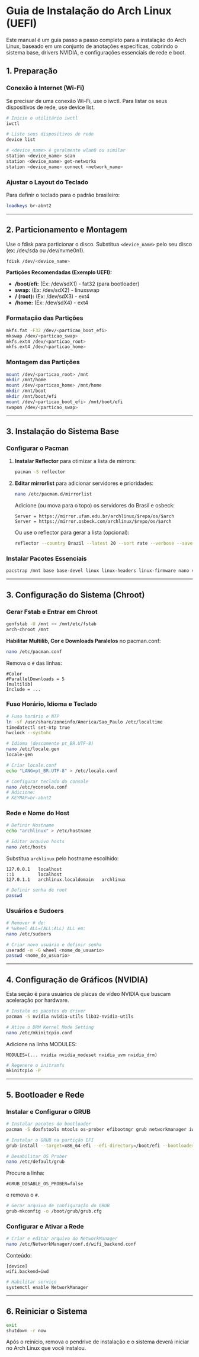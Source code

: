# **Guia de Instalação do Arch Linux (UEFI)**

Este manual é um guia passo a passo completo para a instalação do Arch Linux, baseado em um conjunto de anotações específicas, cobrindo o sistema base, drivers NVIDIA, e configurações essenciais de rede e boot.

## **1. Preparação**

### **Conexão à Internet (Wi-Fi)**

Se precisar de uma conexão Wi-Fi, use o iwctl. Para listar os seus dispositivos de rede, use device list.

```bash
# Inicie o utilitário iwctl
iwctl

# Liste seus dispositivos de rede
device list

# <device_name> é geralmente wlan0 ou similar
station <device_name> scan
station <device_name> get-networks
station <device_name> connect <network_name>
````

### **Ajustar o Layout do Teclado**

Para definir o teclado para o padrão brasileiro:

```bash
loadkeys br-abnt2
```

---

## **2. Particionamento e Montagem**

Use o fdisk para particionar o disco. Substitua `<device_name>` pelo seu disco (ex: /dev/sda ou /dev/nvme0n1).

```bash
fdisk /dev/<device_name>
```

**Partições Recomendadas (Exemplo UEFI):**

* **/boot/efi:** (Ex: /dev/sdX1) - fat32 (para bootloader)
* **swap:** (Ex: /dev/sdX2) - linuxswap
* **/ (root):** (Ex: /dev/sdX3) - ext4
* **/home:** (Ex: /dev/sdX4) - ext4

### **Formatação das Partições**

```bash
mkfs.fat -F32 /dev/<particao_boot_efi>
mkswap /dev/<particao_swap>
mkfs.ext4 /dev/<particao_root>
mkfs.ext4 /dev/<particao_home>
```

### **Montagem das Partições**

```bash
mount /dev/<particao_root> /mnt
mkdir /mnt/home
mount /dev/<particao_home> /mnt/home
mkdir /mnt/boot
mkdir /mnt/boot/efi
mount /dev/<particao_boot_efi> /mnt/boot/efi
swapon /dev/<particao_swap>
```

---

## **3. Instalação do Sistema Base**

### **Configurar o Pacman**

1. **Instalar Reflector** para otimizar a lista de mirrors:

   ```bash
   pacman -S reflector
   ```

2. **Editar mirrorlist** para adicionar servidores e prioridades:

   ```bash
   nano /etc/pacman.d/mirrorlist
   ```

   Adicione (ou mova para o topo) os servidores do Brasil e osbeck:

   ```
   Server = https://mirror.ufam.edu.br/archlinux/$repo/os/$arch
   Server = https://mirror.osbeck.com/archlinux/$repo/os/$arch
   ```

   Ou use o reflector para gerar a lista (opcional):

   ```bash
   reflector --country Brazil --latest 20 --sort rate --verbose --save /etc/pacman.d/mirrorlist
   ```



### **Instalar Pacotes Essenciais**

```bash
pacstrap /mnt base base-devel linux linux-headers linux-firmware nano vim
```

---

## **3. Configuração do Sistema (Chroot)**

### **Gerar Fstab e Entrar em Chroot**

```bash
genfstab -U /mnt >> /mnt/etc/fstab
arch-chroot /mnt
```
**Habilitar Multilib, Cor e Downloads Paralelos** no pacman.conf:

   ```bash
   nano /etc/pacman.conf
   ```

   Remova o `#` das linhas:

   ```
   #Color
   #ParallelDownloads = 5
   [multilib]
   Include = ...
   ```

### **Fuso Horário, Idioma e Teclado**

```bash
# Fuso horário e NTP
ln -sf /usr/share/zoneinfo/America/Sao_Paulo /etc/localtime
timedatectl set-ntp true
hwclock --systohc
```

```bash
# Idioma (descomente pt_BR.UTF-8)
nano /etc/locale.gen
locale-gen
```

```bash
# Criar locale.conf
echo "LANG=pt_BR.UTF-8" > /etc/locale.conf
```

```bash
# Configurar teclado do console
nano /etc/vconsole.conf
# Adicione:
# KEYMAP=br-abnt2
```

### **Rede e Nome do Host**

```bash
# Definir Hostname
echo "archlinux" > /etc/hostname
```

```bash
# Editar arquivo hosts
nano /etc/hosts
```

Substitua `archlinux` pelo hostname escolhido:

```
127.0.0.1   localhost
::1         localhost
127.0.1.1   archlinux.localdomain   archlinux
```
```bash
# Definir senha de root
passwd
```

### **Usuários e Sudoers**

```bash
# Remover # de:
# %wheel ALL=(ALL:ALL) ALL em:
nano /etc/sudoers
```

```bash
# Criar novo usuário e definir senha
useradd -m -G wheel <nome_do_usuario>
passwd <nome_do_usuario>
```


---

## **4. Configuração de Gráficos (NVIDIA)**

Esta seção é para usuários de placas de vídeo NVIDIA que buscam aceleração por hardware.

```bash
# Instale os pacotes do driver
pacman -S nvidia nvidia-utils lib32-nvidia-utils
```

```bash
# Ative o DRM Kernel Mode Setting
nano /etc/mkinitcpio.conf
```

Adicione na linha MODULES:

```
MODULES=(... nvidia nvidia_modeset nvidia_uvm nvidia_drm)
```

```bash
# Regenere o initramfs
mkinitcpio -P
```

---

## **5. Bootloader e Rede**

### **Instalar e Configurar o GRUB**

```bash
# Instalar pacotes do bootloader
pacman -S dosfstools mtools os-prober efibootmgr grub networkmanager iwd amd-ucode
```


```bash
# Instalar o GRUB na partição EFI
grub-install --target=x86_64-efi --efi-directory=/boot/efi --bootloader-id=archlinux --recheck
```

```bash
# Desabilitar OS Prober
nano /etc/default/grub
```

Procure a linha:

```
#GRUB_DISABLE_OS_PROBER=false
```

e remova o `#`.

```bash
# Gerar arquivo de configuração do GRUB
grub-mkconfig -o /boot/grub/grub.cfg
```

### **Configurar e Ativar a Rede**

```bash
# Criar e editar arquivo do NetworkManager
nano /etc/NetworkManager/conf.d/wifi_backend.conf
```

Conteúdo:

```
[device]
wifi.backend=iwd
```

```bash
# Habilitar serviço
systemctl enable NetworkManager
```

---

## **6. Reiniciar o Sistema**

```bash
exit
shutdown -r now
```

Após o reinício, remova o pendrive de instalação e o sistema deverá iniciar no Arch Linux que você instalou.

```
```
